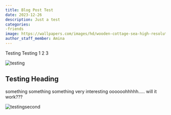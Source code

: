 ```yaml
---
title: Blog Post Test
date: 2023-12-26
description: Just a test
categories:
-friends
image: https://wallpapers.com/images/hd/wooden-cottage-sea-high-resolution-d7fahhz6phtkdveh.jpg
author_staff_member: Amina
---
```

Testing Testing 1 2 3

![testing](https://wallpapers.com/images/hd/high-resolution-farmhouse-by-lake-er08n33kr7ulrakb.jpg)

## Testing Heading

something something something very interesting oooooohhhhh..... will it work???

![testingsecond](https://wallpapers.com/images/featured/high-resolution-gfinds1akzwf6vcq.jpg)